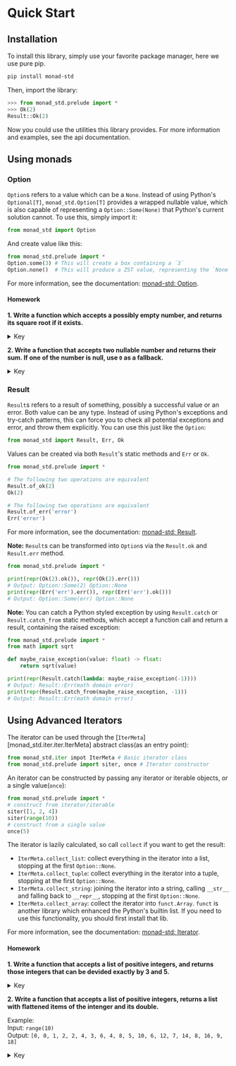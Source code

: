 # Quick Start

## Installation

To install this library, simply use your favorite package manager, here we use pure pip.

```bash
pip install monad-std
```

Then, import the library:

```python
>>> from monad_std.prelude import *
>>> Ok(2)
Result::Ok(2)
```

Now you could use the utilities this library provides. For more information and examples, see the api documentation.

## Using monads

### Option

`Option`s refers to a value which can be a `None`. Instead of using Python's `Optional[T]`, `monad_std.Option[T]`
provides a wrapped nullable value, which is also capable of representing a `Option::Some(None)` that Python's current
solution cannot. To use this, simply import it:

```python
from monad_std import Option
```

And create value like this:

```python
from monad_std.prelude import *
Option.some(3) # This will create a box containing a `3`
Option.none()  # This will produce a ZST value, representing the `None` in `monad_std`
```

For more information, see the documentation: [monad-std: Option](./api_document/option.md).

#### Homework

**1. Write a function which accepts a possibly empty number, and returns its square root if it exists.**

<details>
<summary>Key</summary>
<div markdown>

```python
from monad_std.prelude import *
import math
def solution(v: Option[float]) -> Option[float]:
    return v.and_then(lambda x: Option.some(math.sqrt(x)) if x >= 0 else Option.none())
```

</div>
</details>

**2. Write a function that accepts two nullable number and returns their sum.
If one of the number is null, use `0` as a fallback.**

<details>
<summary>Key</summary>
<div markdown>

```python
from monad_std.prelude import *
def solution(v1: Option[float], v2: Option[float]) -> Option[float]:
    return v1.and_then(lambda x: Option.some(x + v2.unwrap_or(0))).or_else(lambda: v2)
```

</div>
</details>

### Result

`Result`s refers to a result of something, possibly a successful value or an error. Both value can be any type.
Instead of using Python's exceptions and try-catch patterns, this can force you to check all potential exceptions and
error, and throw them explicitly. You can use this just like the `Option`:

```python
from monad_std import Result, Err, Ok
```

Values can be created via both `Result`'s static methods and `Err` or `Ok`.

```python
from monad_std.prelude import *

# The following two operations are equivalent
Result.of_ok(2)
Ok(2)

# The following two operations are equivalent
Result.of_err('error')
Err('error')
```

For more information, see the documentation: [monad-std: Result](./api_document/result.md).

**Note:** `Result`s can be transformed into `Option`s via the `Result.ok` and `Result.err` method.

```python
from monad_std.prelude import *

print(repr(Ok(2).ok()), repr(Ok(2).err()))
# Output: Option::Some(2) Option::None
print(repr(Err('err').err()), repr(Err('err').ok()))
# Output: Option::Some(err) Option::None
```

**Note:** You can catch a Python styled exception by using `Result.catch` or `Result.catch_from` static methods, which
accept a function call and return a result, containing the raised exception:

```python
from monad_std.prelude import *
from math import sqrt

def maybe_raise_exception(value: float) -> float:
    return sqrt(value)

print(repr(Result.catch(lambda: maybe_raise_exception(-1))))
# Output: Result::Err(math domain error)
print(repr(Result.catch_from(maybe_raise_exception, -1)))
# Output: Result::Err(math domain error)
```

## Using Advanced Iterators

The iterator can be used through the [`IterMeta`][monad_std.iter.iter.IterMeta] abstract class(as an entry point):

```python
from monad_std.iter impot IterMeta # Basic iterator class
from monad_std.prelude import siter, once # Iterator constructor
```

An iterator can be constructed by passing any iterator or iterable objects, or a single value(`once`):

```python
from monad_std.prelude import *
# construct from iterator/iterable
siter([1, 2, 4])
siter(range(10))
# construct from a single value
once(5)
```

The iterator is lazily calculated, so call `collect` if you want to get the result:

- `IterMeta.collect_list`: collect everything in the iterator into a list, stopping at the first `Option::None`.
- `IterMeta.collect_tuple`: collect everything in the iterator into a tuple, stopping at the first `Option::None`.
- `IterMeta.collect_string`: joining the iterator into a string, calling `__str__` and falling back to `__repr__`,
  stopping at the first `Option::None`.
- `IterMeta.collect_array`: collect the iterator into `funct.Array`. `funct` is another library which enhanced the
  Python's builtin list. If you need to use this functionality, you should first install that lib.

For more information, see the documentation: [monad-std: Iterator](./api_document/iterator_tools.md).

#### Homework

**1. Write a function that accepts a list of positive integers,
and returns those integers that can be devided exactly by 3 and 5.**

<details>
<summary>Key</summary>
<div markdown>

```python
from monad_std.prelude import *
def solution(v: list) -> list:
    return siter(v).filter(lambda x: x % 3 == 0 and x % 5 == 0).collect_list()
```

</div>
</details>

**2. Write a function that accepts a list of positive integers, returns a list with flattened items of the intenger
and its double.**

Example:  
Input: `range(10)`  
Output: `[0, 0, 1, 2, 2, 4, 3, 6, 4, 8, 5, 10, 6, 12, 7, 14, 8, 16, 9, 18]`

<details>
<summary>Key</summary>
<div markdown>

```python
from monad_std.prelude import *
def solution(v: list) -> list:
    return siter(v).flat_map(lambda x: [x, x * 2]).collect_list()
```

</div>
</details>
